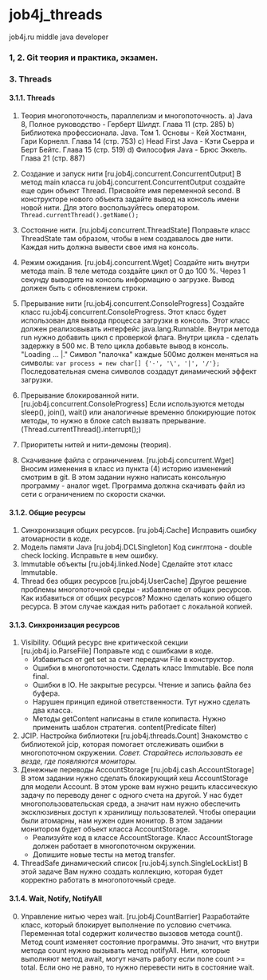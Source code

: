 # job4j_threads

job4j.ru middle java developer

### 1, 2. Git теория и практика, экзамен.

### 3. Threads

#### 3.1.1. Threads

1. Теория многопоточность, параллелизм и многопоточность.
   a) Java 8, Полное руководство - Герберт Шилдт. Глава 11 (стр. 285)
   b) Библиотека профессионала. Java. Том 1. Основы - Кей Хостманн, Гари Корнелл. Глава 14 (стр. 753)
   c) Head First Java - Кэти Сьерра и Берт Бейтс. Глава 15 (стр. 519)
   d) Философия Java - Брюс Эккель. Глава 21 (стр. 887)

2. Создание и запуск нити [ru.job4j.concurrent.ConcurrentOutput]
   В метод main класса ru.job4j.concurrent.ConcurrentOutput создайте еще один объект Thread. Присвойте имя переменной
   second. В конструкторе нового объекта задайте вывод на консоль имени новой нити. Для этого воспользуйтесь оператором.
   ``` Thread.currentThread().getName(); ```

3. Состояние нити. [ru.job4j.concurrent.ThreadState]
   Поправьте класс ThreadState там образом, чтобы в нем создавалось две нити. Каждая нить должна вывести свое имя на
   консоль.

4. Режим ожидания. [ru.job4j.concurrent.Wget]
   Создайте нить внутри метода main. В теле метода создайте цикл от 0 до 100 %. Через 1 секунду выводите на консоль
   информацию о загрузке. Вывод должен быть с обновлением строки.

5. Прерывание нити [ru.job4j.concurrent.ConsoleProgress]
   Создайте класс ru.job4j.concurrent.ConsoleProgress. Этот класс будет использован для вывода процесса загрузки в
   консоль.
   Этот класс должен реализовывать интерфейс java.lang.Runnable. Внутри метода run нужно добавить цикл с проверкой
   флага. Внутри цикла - сделать задержку в 500 мс. В тело цикла добавьте вывод в консоль.
   "Loading ... |." Символ "палочка" каждые 500мс должен меняться на символы:
   ```var process = new char[] {'-', '\', '|', '/'};```
   Последовательная смена символов создадут динамический эффект загрузки.
6. Прерывание блокированной нити. [ru.job4j.concurrent.ConsoleProgress]
   Если используются методы sleep(), join(), wait() или аналогичные временно блокирующие поток методы, то нужно в блоке
   catch вызвать прерывание. (Thread.currentThread().interrupt();)
7. Приоритеты нитей и нити-демоны (теория).
8. Скачивание файла с ограничением. [ru.job4j.concurrent.Wget]
   Вносим изменения в класс из пункта (4) историю изменений смотрим в git.
   В этом задании нужно написать консольную программу - аналог wget. Программа должна скачивать файл из сети с
   ограничением по скорости скачки.

#### 3.1.2. Общие ресурсы

1. Синхронизация общих ресурсов. [ru.job4j.Cache]
   Исправить ошибку атомарности в коде.
2. Модель памяти Java [ru.job4j.DCLSingleton]
   Код синглтона - double check locking. Исправьте в нем ошибку.
3. Immutable объекты [ru.job4j.linked.Node<T>]
   Сделайте этот класс Immutable.
4. Thread без общих ресурсов [ru.job4j.UserCache]
   Другое решение проблемы многопоточной среды - избавление от общих ресурсов. Как избавиться от общих ресурсов? Можно
   сделать копию общего ресурса. В этом случае каждая нить работает с локальной копией.

#### 3.1.3. Синхронизация ресурсов

1. Visibility. Общий ресурс вне критической секции [ru.job4j.io.ParseFile]
   Поправьте код с ошибками в коде.
    - Избавиться от get set за счет передачи File в конструктор.
    - Ошибки в многопоточности. Сделать класс Immutable. Все поля final.
    - Ошибки в IO. Не закрытые ресурсы. Чтение и запись файла без буфера.
    - Нарушен принцип единой ответственности. Тут нужно сделать два класса.
    - Методы getContent написаны в стиле копипаста. Нужно применить шаблон стратегия. content(Predicate<Character>
      filter)
2. JCIP. Настройка библиотеки [ru.job4j.threads.Count]
   Знакомство с библиотекой jcip, которая помогает отслеживать ошибки в многопоточном окружении.
   _Совет. Старайтесь использовать ее везде, где появляются мониторы._
3. Денежные переводы AccountStorage [ru.job4j.cash.AccountStorage]
   В этом задании нужно сделать блокирующий кеш AccountStorage для модели Account. В этом уроке вам нужно решить
   классическую задачу по переводу денег с одного счета на другой.
   У нас будет многопользовательская среда, а значит нам нужно обеспечить эксклюзивных доступ к хранилищу пользователей.
   Чтобы операции были атомарны, нам нужен один монитор. В этом задании монитором будет объект класса AccountStorage.
    - Реализуйте код в классе AccountStorage. Класс AccountStorage должен работает в многопоточном окружении.
    - Допишите новые тесты на метод transfer.
4. ThreadSafe динамический список  [ru.job4j.synch.SingleLockList]
   В этой задаче Вам нужно создать коллекцию, которая будет корректно работать в многопоточный среде.

#### 3.1.4. Wait, Notify, NotifyAll

0. Управление нитью через wait. [ru.job4j.CountBarrier]
   Разработайте класс, который блокирует выполнение по условию счетчика. Переменная total содержит количество вызовов
   метода count().
   Метод count изменяет состояние программы. Это значит, что внутри метода count нужно вызывать метод notifyAll.
   Нити, которые выполняют метод await, могут начать работу если поле count >= total. Если оно не равно, то нужно
   перевести нить в состояние wait.